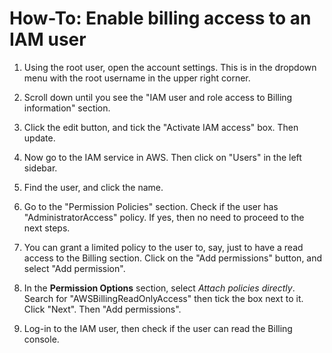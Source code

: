 # How-To: Enable billing access to an IAM user


1. Using the root user, open the account settings. This is in the dropdown menu with the root username in the upper right corner.

2. Scroll down until you see the "IAM user and role access to Billing information" section.

3. Click the edit button, and tick the "Activate IAM access" box. Then update.

4. Now go to the IAM service in AWS. Then click on "Users" in the left sidebar.

5. Find the user, and click the name. 

6. Go to the "Permission Policies" section. Check if the user has "AdministratorAccess" policy. If yes, then no need to proceed to the next steps. 

7. You can grant a limited policy to the user to, say, just to have a read access to the Billing section. Click on the "Add permissions" button, and select "Add permission".

8. In the **Permission Options** section, select *Attach policies directly*. Search for "AWSBillingReadOnlyAccess" then tick the box next to it. Click "Next". Then "Add permissions".

9. Log-in to the IAM user, then check if the user can read the Billing console.
